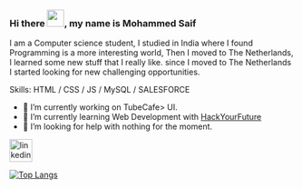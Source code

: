### Hi there <img src="https://raw.githubusercontent.com/MartinHeinz/MartinHeinz/master/wave.gif" width="30px">, my name is Mohammed Saif
I am a Computer science student, I studied in India where I found Programming is a more interesting world, Then I moved to The Netherlands, I learned some new stuff that I really like. since I moved to The Netherlands I started looking for new challenging opportunities.

Skills: HTML / CSS / JS / MySQL / SALESFORCE

- 🔭 I’m currently working on TubeCafe> UI.
- 🌱 I’m currently learning Web Development with [HackYourFuture](https://www.hackyourfuture.net/)
- 🤔 I’m looking for help with nothing for the moment.






 [<img src='https://cdn.jsdelivr.net/npm/simple-icons@3.0.1/icons/linkedin.svg' alt='linkedin' height='40'>](https://www.linkedin.com/in/MoSaif00/)  
<!--
![GitHub stats](https://github-readme-stats.vercel.app/api?username=MoSaif00&show_icons=true) 
-->
[![Top Langs](https://github-readme-stats.vercel.app/api/top-langs/?username=MoSaif00&layout=compact)](https://github.com/MoSaif00/github-readme-stats)



